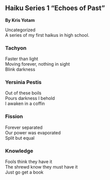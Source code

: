 ## Haiku Series 1 “Echoes of Past”
**By Kris Yotam**

Uncategorized  
A series of my first haikus in high school.

### Tachyon
Faster than light  
Moving forever, nothing in sight  
Blink darkness  

### Yersinia Pestis
Out of these boils  
Pours darkness I behold  
I awaken in a coffin  

### Fission
Forever separated  
Our power was evaporated  
Split but equal  

### Knowledge
Fools think they have it  
The shrewd know they must have it  
Just go get a book  
